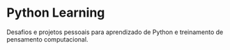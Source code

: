 # Python Learning
Desafios e projetos pessoais para aprendizado de Python e treinamento de pensamento computacional.
